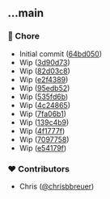 
## ...main


### 🏡 Chore

- Initial commit ([64bd050](https://github.com/stacksjs/bumpx/commit/64bd050))
- Wip ([3d90d73](https://github.com/stacksjs/bumpx/commit/3d90d73))
- Wip ([82d03c8](https://github.com/stacksjs/bumpx/commit/82d03c8))
- Wip ([e2f4389](https://github.com/stacksjs/bumpx/commit/e2f4389))
- Wip ([95edb52](https://github.com/stacksjs/bumpx/commit/95edb52))
- Wip ([535fd6b](https://github.com/stacksjs/bumpx/commit/535fd6b))
- Wip ([4c24865](https://github.com/stacksjs/bumpx/commit/4c24865))
- Wip ([7fa06b1](https://github.com/stacksjs/bumpx/commit/7fa06b1))
- Wip ([139c4b9](https://github.com/stacksjs/bumpx/commit/139c4b9))
- Wip ([4f1777f](https://github.com/stacksjs/bumpx/commit/4f1777f))
- Wip ([7097758](https://github.com/stacksjs/bumpx/commit/7097758))
- Wip ([e54179f](https://github.com/stacksjs/bumpx/commit/e54179f))

### ❤️ Contributors

- Chris ([@chrisbbreuer](https://github.com/chrisbbreuer))

